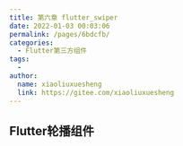 ```yaml
---
title: 第六章 flutter_swiper
date: 2022-01-03 00:03:06
permalink: /pages/6bdcfb/
categories:
  - Flutter第三方组件
tags:
  - 
author: 
  name: xiaoliuxuesheng
  link: https://gitee.com/xiaoliuxuesheng
---
```

## Flutter轮播组件

